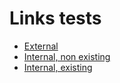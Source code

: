 # Links tests

* [External](https://swarm-guide.readthedocs.io/)
* [Internal, non existing](#fakedocument.md)
* [Internal, existing](#book1.md)
